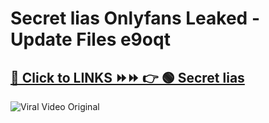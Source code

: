 
 # Secret lias Onlyfans Leaked - Update Files e9oqt

## <h2><a href="https://clipsfans.com/Secret_lias&ref=git">🔗 Click to LINKS ⏩⏩ 👉 🟢 Secret lias </a></h2>

<a href="https://clipsfans.com/Secret_lias&ref=git" rel="nofollow" data-target="animated-image.originalLink"><img src="https://i.ibb.co.com/xMMVF88/686577567.gif" alt="Viral Video Original" style="max-width: 100%; display: inline-block;" data-target="animated-image.originalImage"></a>

